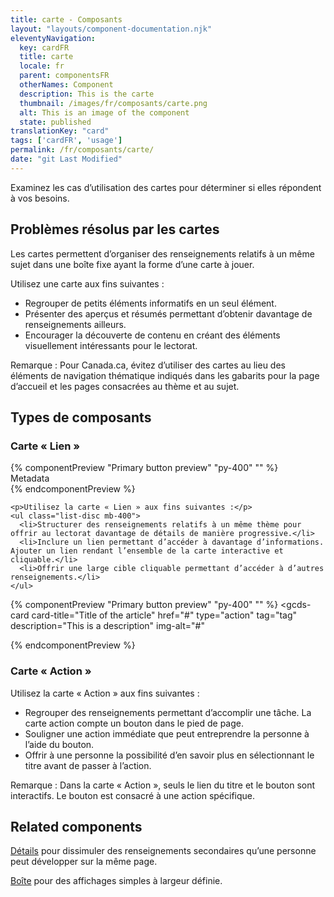 ```yaml
---
title: carte - Composants
layout: "layouts/component-documentation.njk"
eleventyNavigation:
  key: cardFR
  title: carte
  locale: fr
  parent: componentsFR
  otherNames: Component
  description: This is the carte
  thumbnail: /images/fr/composants/carte.png
  alt: This is an image of the component
  state: published
translationKey: "card"
tags: ['cardFR', 'usage']
permalink: /fr/composants/carte/
date: "git Last Modified"
---
```


Examinez les cas d’utilisation des cartes pour déterminer si elles répondent à vos besoins. 

## Problèmes résolus par les cartes 

Les cartes permettent d’organiser des renseignements relatifs à un même sujet dans une boîte fixe ayant la forme d’une carte à jouer.   

Utilisez une carte aux fins suivantes :  
- Regrouper de petits éléments informatifs en un seul élément.
- Présenter des aperçus et résumés permettant d’obtenir davantage de renseignements ailleurs. 
- Encourager la découverte de contenu en créant des éléments visuellement intéressants pour le lectorat.

Remarque : Pour Canada.ca, évitez d’utiliser des cartes au lieu des éléments de navigation thématique indiqués dans les gabarits pour la page d’accueil et les pages consacrées au thème et au sujet.

<div>
  <h2>Types de composants</h2>
  <h3 class="mb-400 mt-400">Carte « Lien »</h3>
  {% componentPreview "Primary button preview" "py-400" "" %}
  <gcds-card
  card-title="Title of the article"
  href="#"
  tag="tag"
  description="This is a description"
  img-alt="#"
>
  <div slot="footer">Metadata</div>
</gcds-card>
  {% endcomponentPreview %}

  <div>
    
    <p>Utilisez la carte « Lien » aux fins suivantes :</p>
    <ul class="list-disc mb-400">
      <li>Structurer des renseignements relatifs à un même thème pour offrir au lectorat davantage de détails de manière progressive.</li>
      <li>Inclure un lien permettant d’accéder à davantage d’informations. Ajouter un lien rendant l’ensemble de la carte interactive et cliquable.</li>
      <li>Offrir une large cible cliquable permettant d’accéder à d’autres renseignements.</li>
    </ul>
  </div>

  {% componentPreview "Primary button preview" "py-400" "" %}
  <gcds-card
  card-title="Title of the article"
  href="#"
  type="action"
  tag="tag"
  description="This is a description"
  img-alt="#"
>
  <div slot="footer"></div>
</gcds-card>
  {% endcomponentPreview %}

  <div>
    <h3 class="mb-400 mt-400">Carte « Action »</h3>
    <p>Utilisez la carte « Action » aux fins suivantes :</p>
    <ul class="list-disc mb-400">
      <li>Regrouper des renseignements permettant d’accomplir une tâche. La carte action compte un bouton dans le pied de page. </li>
      <li>Souligner une action immédiate que peut entreprendre la personne à l’aide du bouton.</li>
      <li>Offrir à une personne la possibilité d’en savoir plus en sélectionnant le titre avant de passer à l’action.</li>
    </ul>
    <p>Remarque : Dans la carte « Action », seuls le lien du titre et le bouton sont interactifs. Le bouton est consacré à une action spécifique.</p>
  </div>
</div>

<article class="bg-full-width bg-primary text-light pt-500 pb-400 my-500">
  <h2 class="mt-0 mb-400">Related components</h2>

  <a href="{{ links.details }}" class="link-light">Détails</a> pour dissimuler des renseignements secondaires qu’une personne peut développer sur la même page.

  <a href="{{ links.container }}" class="link-light">Boîte</a> pour des affichages simples à largeur définie.
</article>

